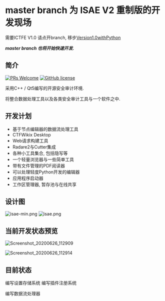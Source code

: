 # master branch 为 ISAE V2 重制版的开发现场

需要ICTFE V1.0 请点开branch, 移步[Version1.0withPython](https://github.com/Reverier-Xu/ISAE/tree/Version1.0withPython)

***master branch 也将开始快速开发.***

## 简介

[![PRs Welcome](https://img.shields.io/badge/PRs-welcome-brightgreen.svg?style=flat-square)](https://github.com/Reverier-Xu/ISAE/pulls)
[![GitHub license](https://img.shields.io/badge/license-MIT-blue.svg)](https://github.com/Reverier-Xu/ISAE/LICENSE)

采用C++ / Qt5编写的开源安全审计环境.

将整合数据处理工具以及各类安全审计工具与一个软件之中.

## 开发计划

* 基于节点编辑器的数据流处理工具
* CTFWikix Desktop
* Web请求构建工具
* Radare2与Cutter集成
* 各种小工具集合, 包括隐写等
* 一个轻量浏览器与一些简单工具
* 带有文件管理的PDF阅读器
* 可以处理轻度Python开发的编辑器
* 应用程序启动器
* 工作区管理器, 暂存池与在线共享

## 设计图

![isae-min.png](https://i.loli.net/2020/05/31/bQP6g2xpBjUqKSE.png)
![isae.png](https://i.loli.net/2020/05/31/TO1m5zWg8iLSpfQ.png)

## 当前开发状态预览

![Screenshot_20200626_112909](https://i.loli.net/2020/06/27/wd5sjrotYQGxE6C.png)

![Screenshot_20200626_112914](https://i.loli.net/2020/06/27/4T9cLtY35p8S1iq.png)



## 目前状态

编写设置存储系统
编写插件注册系统

编写数据流处理器
